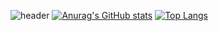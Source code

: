 ![header](https://capsule-render.vercel.app/api?type=soft&color=e6c0fc&height=50&section=header&text=Hi%20there✨&fontSize=30&animation=fadeIn&fontAlign=50&fontColor=ffffff)
[![Anurag's GitHub stats](https://github-readme-stats.vercel.app/api?username=HyewonKkang&&title_color=ba7be0&show_icons=true&icon_color=fa8c9e)](https://github.com/anuraghazra/github-readme-stats)
[![Top Langs](https://github-readme-stats.vercel.app/api/top-langs/?username=HyewonKkang&layout=compact&title_color=ba7be0)](https://github.com/anuraghazra/github-readme-stats)

<!--
**HyewonKkang/HyewonKkang** is a ✨ _special_ ✨ repository because its `README.md` (this file) appears on your GitHub profile.

Here are some ideas to get you started:

- 🔭 I’m currently working on ...
- 🌱 I’m currently learning ...
- 👯 I’m looking to collaborate on ...
- 🤔 I’m looking for help with ...
- 💬 Ask me about ...
- 📫 How to reach me: ...
- 😄 Pronouns: ...
- ⚡ Fun fact: ...
-->
